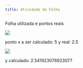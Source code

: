 ```yaml
---
title: Atividade da Folha
---
```


Folha utilizada e pontos reais

![](/imagens/folha.jpg)

ponto x a ser calculado: 5
y real: 2.5

![](/imagens/atvfol.png)

y calculado: 2.541923076923077